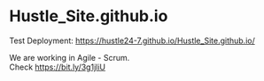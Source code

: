 # Hustle_Site.github.io

Test Deployment: https://hustle24-7.github.io/Hustle_Site.github.io/

We are working in Agile - Scrum.  
Check https://bit.ly/3g1jliU
